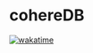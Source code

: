 # cohereDB

[![wakatime](https://wakatime.com/badge/user/a4d66bd6-2941-42ae-8ac6-d23ccbe7cd5c/project/002a54d3-5dee-42b6-ad3b-135994119e4b.svg)](https://wakatime.com/badge/user/a4d66bd6-2941-42ae-8ac6-d23ccbe7cd5c/project/002a54d3-5dee-42b6-ad3b-135994119e4b)

